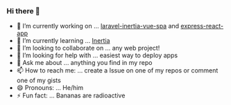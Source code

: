 ### Hi there 👋

<!--
**marcoandre1/marcoandre1** is a ✨ _special_ ✨ repository because its `README.md` (this file) appears on your GitHub profile.

Here are some ideas to get you started:
-->

- 🔭 I’m currently working on ... [laravel-inertia-vue-spa](https://github.com/marcoandre1/laravel-inertia-vue-spa) and [express-react-app](https://github.com/marcoandre1/express-react-app)
- 🌱 I’m currently learning ... [Inertia](https://inertiajs.com/)
- 👯 I’m looking to collaborate on ... any web project!
- 🤔 I’m looking for help with ... easiest way to deploy apps
- 💬 Ask me about ... anything you find in my repo
- 📫 How to reach me: ... create a Issue on one of my repos or comment one of my gists
- 😄 Pronouns: ... He/him
- ⚡ Fun fact: ... Bananas are radioactive

